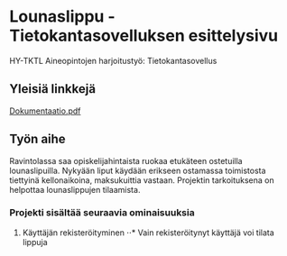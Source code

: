 # Lounaslippu - Tietokantasovelluksen esittelysivu

HY-TKTL Aineopintojen harjoitustyö: Tietokantasovellus

## Yleisiä linkkejä


[Dokumentaatio.pdf](doc/dokumentaatio.pdf)


## Työn aihe

Ravintolassa saa opiskelijahintaista ruokaa etukäteen ostetuilla lounaslipuilla.
Nykyään liput käydään erikseen ostamassa toimistosta tiettyinä kellonaikoina, maksukuittia vastaan.
Projektin tarkoituksena on helpottaa lounaslippujen tilaamista.

### Projekti sisältää seuraavia ominaisuuksia

1. Käyttäjän rekisteröityminen
⋅⋅* Vain rekisteröitynyt käyttäjä voi tilata lippuja
